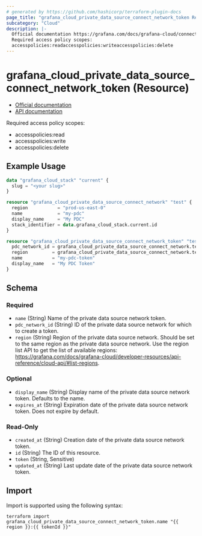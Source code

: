 ```yaml
---
# generated by https://github.com/hashicorp/terraform-plugin-docs
page_title: "grafana_cloud_private_data_source_connect_network_token Resource - terraform-provider-grafana"
subcategory: "Cloud"
description: |-
  Official documentation https://grafana.com/docs/grafana-cloud/connect-externally-hosted/private-data-source-connect/API documentation https://grafana.com/docs/grafana-cloud/developer-resources/api-reference/cloud-api/#create-a-token
  Required access policy scopes:
  accesspolicies:readaccesspolicies:writeaccesspolicies:delete
---
```


# grafana_cloud_private_data_source_connect_network_token (Resource)

* [Official documentation](https://grafana.com/docs/grafana-cloud/connect-externally-hosted/private-data-source-connect/)
* [API documentation](https://grafana.com/docs/grafana-cloud/developer-resources/api-reference/cloud-api/#create-a-token)

Required access policy scopes:

* accesspolicies:read
* accesspolicies:write
* accesspolicies:delete

## Example Usage

```terraform
data "grafana_cloud_stack" "current" {
  slug = "<your slug>"
}

resource "grafana_cloud_private_data_source_connect_network" "test" {
  region           = "prod-us-east-0"
  name             = "my-pdc"
  display_name     = "My PDC"
  stack_identifier = data.grafana_cloud_stack.current.id
}

resource "grafana_cloud_private_data_source_connect_network_token" "test" {
  pdc_network_id = grafana_cloud_private_data_source_connect_network.test.pdc_network_id
  region         = grafana_cloud_private_data_source_connect_network.test.region
  name           = "my-pdc-token"
  display_name   = "My PDC Token"
}
```

<!-- schema generated by tfplugindocs -->
## Schema

### Required

- `name` (String) Name of the private data source network token.
- `pdc_network_id` (String) ID of the private data source network for which to create a token.
- `region` (String) Region of the private data source network. Should be set to the same region as the private data source network. Use the region list API to get the list of available regions: https://grafana.com/docs/grafana-cloud/developer-resources/api-reference/cloud-api/#list-regions.

### Optional

- `display_name` (String) Display name of the private data source network token. Defaults to the name.
- `expires_at` (String) Expiration date of the private data source network token. Does not expire by default.

### Read-Only

- `created_at` (String) Creation date of the private data source network token.
- `id` (String) The ID of this resource.
- `token` (String, Sensitive)
- `updated_at` (String) Last update date of the private data source network token.

## Import

Import is supported using the following syntax:

```shell
terraform import grafana_cloud_private_data_source_connect_network_token.name "{{ region }}:{{ tokenId }}"
```
